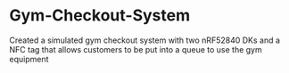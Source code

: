 # Gym-Checkout-System
Created a simulated gym checkout system with two nRF52840 DKs and a NFC tag that allows customers to be put into a queue to use the gym equipment
